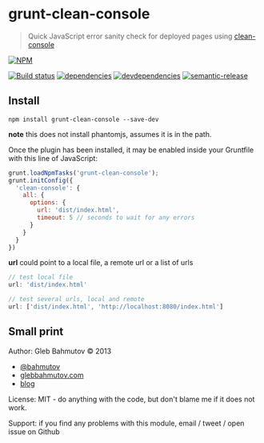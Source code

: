 # grunt-clean-console

> Quick JavaScript error sanity check for deployed pages using
[clean-console](https://github.com/bahmutov/clean-console)

[![NPM][grunt-clean-console-icon]][grunt-clean-console-url]

[![Build status][grunt-clean-console-ci-image]][grunt-clean-console-ci-url]
[![dependencies][grunt-clean-console-dependencies-image]][grunt-clean-console-dependencies-url]
[![devdependencies][grunt-clean-console-devdependencies-image]][grunt-clean-console-devdependencies-url]
[![semantic-release][semantic-image] ][semantic-url]

## Install

```shell
npm install grunt-clean-console --save-dev
```

**note** this does not install phantomjs, assumes it is in the path.

Once the plugin has been installed, it may be enabled inside your Gruntfile with this line of JavaScript:

```js
grunt.loadNpmTasks('grunt-clean-console');
grunt.initConfig({
  'clean-console': {
    all: {
      options: {
        url: 'dist/index.html',
        timeout: 5 // seconds to wait for any errors
      }
    }
  }
})
```

**url** could point to a local file, a remote url or a list of urls
```js
// test local file
url: 'dist/index.html'

// test several urls, local and remote
url: ['dist/index.html', 'http://localhost:8080/index.html']
```

## Small print

Author: Gleb Bahmutov &copy; 2013

* [@bahmutov](https://twitter.com/bahmutov)
* [glebbahmutov.com](http://glebbahmutov.com)
* [blog](http://glebbahmutov.com/blog)

License: MIT - do anything with the code, but don't blame me if it does not work.

Support: if you find any problems with this module, email / tweet / open issue on Github

[grunt-clean-console-icon]: https://nodei.co/npm/grunt-clean-console.svg?downloads=true
[grunt-clean-console-url]: https://npmjs.org/package/grunt-clean-console
[grunt-clean-console-ci-image]: https://travis-ci.org/bahmutov/grunt-clean-console.svg?branch=master
[grunt-clean-console-ci-url]: https://travis-ci.org/bahmutov/grunt-clean-console
[grunt-clean-console-dependencies-image]: https://david-dm.org/bahmutov/grunt-clean-console.svg
[grunt-clean-console-dependencies-url]: https://david-dm.org/bahmutov/grunt-clean-console
[grunt-clean-console-devdependencies-image]: https://david-dm.org/bahmutov/grunt-clean-console/dev-status.svg
[grunt-clean-console-devdependencies-url]: https://david-dm.org/bahmutov/grunt-clean-console#info=devDependencies
[semantic-image]: https://img.shields.io/badge/%20%20%F0%9F%93%A6%F0%9F%9A%80-semantic--release-e10079.svg
[semantic-url]: https://github.com/semantic-release/semantic-release
